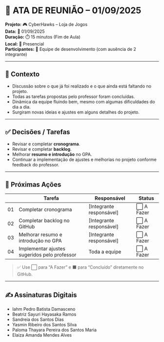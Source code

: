 # 📝 ATA DE REUNIÃO – 01/09/2025

**Projeto:** 🎮 CyberHawks – Loja de Jogos  
**Data:** 📅 01/09/2025  
**Duração:** ⏱️ 15 minutos (Fim de Aula)  
**Local:** 📍 Presencial  
**Participantes:** 👥 Equipe de desenvolvimento (com ausência de 2 integrante)  

---

## 🎯 Contexto
- Discussão sobre o que já foi realizado e o que ainda está faltando no projeto.  
- Todas as tarefas propostas pelo professor foram concluídas.  
- Dinâmica da equipe fluindo bem, mesmo com algumas dificuldades do dia a dia.  
- Surgiram novas ideias e ajustes em alguns detalhes do projeto.

---

## ✅ Decisões / Tarefas
- Revisar e completar **cronograma**.  
- Revisar e completar **backlog**.  
- Melhorar **resumo e introdução** no GPA.  
- Continuar a implementação de ajustes e melhorias no projeto conforme feedback do professor.  

---

## 🚀 Próximas Ações 

|    | Tarefa | Responsável | Status |
|-----|---------------|-------------|--------|
| 01  | Completar cronograma | [Integrante responsável] | ⬜ A Fazer |
| 02  | Completar backlog no GitHub | [Integrante responsável] | ⬜ A Fazer |
| 03  | Melhorar resumo e introdução no GPA | [Integrante responsável] | ⬜ A Fazer |
| 04  | Implementar ajustes sugeridos pelo professor | Toda a equipe | ⬜ A Fazer |

> ✅ Use ⬜ para “A Fazer” e ⬛ para “Concluído” diretamente no GitHub.  

---

## ✍️ Assinaturas Digitais
- Iahm Pedro Batista Damasceno  
- Beatriz Sayuri Hayasaka Ramos  
- Sandreia dos Santos Dias  
- Yasmin Ribeiro dos Santos Silva  
- Paloma Thayara Pereira dos Santos Maria  
- Elaiza Amanda Mendes Alves  
